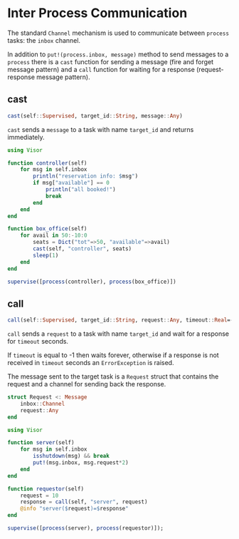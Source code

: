 # Inter Process Communication

The standard `Channel` mechanism is used to communicate between `process` tasks: the `inbox` channel.

In addition to `put!(process.inbox, message)` method to send messages to a `process` there is a `cast` function for sending a message (fire and forget message pattern) and  a `call` function for waiting for a response (request-response message pattern).

## cast

```julia
cast(self::Supervised, target_id::String, message::Any)
```

`cast` sends a `message` to a task with name `target_id` and returns immediately.

```julia
using Visor

function controller(self)
    for msg in self.inbox
        println("reservation info: $msg")
        if msg["available"] == 0
            println("all booked!")
            break
        end
    end
end

function box_office(self)
    for avail in 50:-10:0
        seats = Dict("tot"=>50, "available"=>avail)
        cast(self, "controller", seats)
        sleep(1)
    end
end

supervise([process(controller), process(box_office)])
```

## call

```julia
call(self::Supervised, target_id::String, request::Any, timeout::Real=-1)
```

`call` sends a `request` to a task with name `target_id` and wait for a response for `timeout` seconds.

If `timeout` is equal to -1 then waits forever, otherwise if a response is not received
in `timeout` seconds an `ErrorException` is raised.

The message sent to the target task is a `Request` struct that contains the request and a channel for sending back the response.

```julia
struct Request <: Message
    inbox::Channel
    request::Any
end
```

```julia
using Visor

function server(self)
    for msg in self.inbox
        isshutdown(msg) && break
        put!(msg.inbox, msg.request*2)
    end
end

function requestor(self)
    request = 10
    response = call(self, "server", request)
    @info "server($request)=$response"
end

supervise([process(server), process(requestor)]);
```
